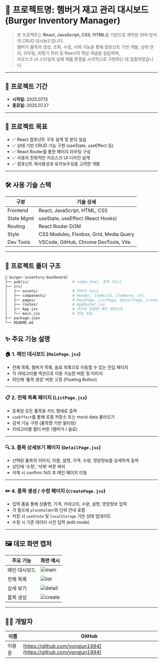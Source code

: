 # 📌 프로젝트명: 햄버거 재고 관리 대시보드 (Burger Inventory Manager)

> 본 프로젝트는 **React, JavaScript, CSS, HTML**을 기반으로 제작된 SPA 방식의 CRUD 대시보드입니다.  
> 햄버거 품목의 생성, 조회, 수정, 삭제 기능을 통해 컴포넌트 기반 개발, 상태 관리, 라우팅, 비동기 처리 등 React의 핵심 개념을 실습하며,  
> 키오스크 UI 스타일의 실제 제품 환경을 시각적으로 구현하는 데 집중하였습니다.

---

## 📅 프로젝트 기간

- **시작일:** 2025.07.13  
- **종료일:** 2025.07.27

---

## 🎯 프로젝트 목표

- ✅ React 컴포넌트 구조 설계 및 분리 실습
- ✅ 상태 기반 CRUD 기능 구현 (useState, useEffect 등)
- ✅ React Router를 통한 페이지 라우팅 구성
- ✅ 사용자 친화적인 키오스크 UI 디자인 설계
- ✅ 컴포넌트 재사용성과 유지보수성을 고려한 개발

---

## 🛠️ 사용 기술 스택

| 구분       | 기술 상세                                 |
|------------|--------------------------------------------|
| Frontend   | React, JavaScript, HTML, CSS               |
| State Mgmt | useState, useEffect (React Hooks)          |
| Routing    | React Router DOM                           |
| Style      | CSS Modules, Flexbox, Grid, Media Query    |
| Dev Tools  | VSCode, GitHub, Chrome DevTools, Vite      |

---

## 📁 프로젝트 폴더 구조

```bash
📁 burger-inventory-dashboard/
├── public/                    # index.html, 정적 리소스
├── src/
│   ├── assets/                # 이미지 리소스
│   ├── components/            # Header, ItemCard, ItemForm, etc.
│   ├── pages/                 # MainPage, ListPage, DetailPage, CreatePage
│   ├── routes/                # AppRouter.jsx
│   ├── App.jsx                # 라우팅 포함한 메인 컴포넌트
│   └── main.jsx               # 진입 파일
├── package.json
└── README.md
```

## ✨ 주요 기능 설명

### 🏠 1. 메인 대시보드 (`MainPage.jsx`)
- 전체 목록, 햄버거 목록, 음료 목록으로 이동할 수 있는 진입 페이지
- 각 카테고리별 섹션으로 이동 가능한 버튼 및 이미지
- 하단에 ‘품목 생성’ 버튼 고정 (Floating Button)

---

### 📋 2. 전체 목록 페이지 (`ListPage.jsx`)
- 등록된 모든 품목을 카드 형태로 출력
- `useEffect`를 통해 로컬 저장소 또는 mock data 불러오기
- 검색 기능 구현 (품목명 기반 필터링)
- 카테고리별 필터 버튼 (햄버거 / 음료)

---

### 🔍 3. 품목 상세보기 페이지 (`DetailPage.jsx`)
- 선택된 품목의 이미지, 이름, 설명, 가격, 수량, 영양정보를 상세하게 출력
- 상단에 ‘수정’, ‘삭제’ 버튼 배치
- 삭제 시 confirm 처리 후 메인 페이지 이동

---

### ✏️ 4. 품목 생성 / 수정 페이지 (`CreatePage.jsx`)
- 입력 폼을 통해 상품명, 가격, 카테고리, 수량, 설명, 영양정보 입력
- 각 필드에 `placeholder`와 단위 안내 포함
- 저장 시 `useState` 및 `localStorage` 기반 상태 업데이트
- 수정 시 기존 데이터 사전 입력 (edit mode)

---

## 🖼️ 데모 화면 캡처

| 주요 기능     | 화면 예시                        |
|--------------|-------------------------------|
| 메인 대시보드 | ![main](./image/main.png)     |
| 전체 목록     | ![list](./image/list.png)     |
| 상세 보기     | ![detail](./image/detail.png) |
| 품목 생성     | ![create](./image/create.png) |


---

## 👨‍💻 개발자

| 이름   | GitHub                                                  |
|--------|----------------------------------------------------------|
| 이용준 | [https://github.com/yongjun1994](https://github.com/yongjun1994) |
